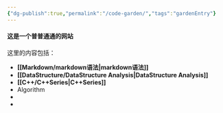 ```yaml
---
{"dg-publish":true,"permalink":"/code-garden/","tags":"gardenEntry"}
---
```



#### 这是一个普普通通的网站
这里的内容包括：

- **[[Markdown/markdown语法\|markdown语法]]**
- **[[DataStructure/DataStructure Analysis\|DataStructure Analysis]]**
- **[[C++/C++Series\|C++Series]]**
- Algorithm
- 
- 





